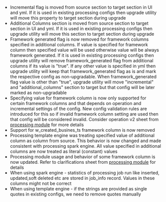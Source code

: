 - Incremental flag is moved from source section to target section in UI and yml. If it is used in existing processing configs then upgrade utility will move this property to target section during upgrade
- Additional Columns section is moved from source section to target section in UI and yml. If it is used in existing processing configs then upgrade utility will move this section to target section during upgrade
- Framework generated flag is now removed for framework columns specified in additional columns. If value is specified for framework column then specified value will be used otherwise value will be always framework generated. If it is used in existing processing configs then upgrade utility will remove framework_generated flag from additional columns if its value is "true". If any other value is specified in yml then upgrade utility will keep that framework_generated flag as is and mark the respective config as non-upgradable. When framework_generated flag value is other than "true", upgrade utility will move "incremental" and "additional_columns" section to target but that config will be later marked as non-upgradable
- Specifying value for framework column is now only supported for certain framework columns and that depends on operation and incremental settings of the config. New config validation rules are introduced for this so if invalid framework column setting are used then that config will be considered invalid. Consider operation v2 sheet from [processing module](https://justanalytics.sharepoint.com/:x:/r/teams/Guzzle/Shared%20Documents/Guzzle%20Devt/Specs/Backend/processing%20module.xlsx?d=wbcea376cdeed435ba5664772975b74db&csf=1&web=1&e=WOElaT) for more details
- Support for w_created_busines_ts framework column is now removed
- Processing template engine was treating specified value of additional column as column from source. This behavior is now changed and made consistent with processing spark engine. All value specified in additional columns are now treated as literal (constant) values
- Processing module usage and behavior of some framework column is now updated. Refer to clarifications sheet from [processing module](https://justanalytics.sharepoint.com/:x:/r/teams/Guzzle/Shared%20Documents/Guzzle%20Devt/Specs/Backend/processing%20module.xlsx?d=wbcea376cdeed435ba5664772975b74db&csf=1&web=1&e=WOElaT) for details
- When using spark engine - statistics of processing job run like inserted, updated,soft deleted etc are stored in job_info record. Values in these columns might not be correct
- When using template engine - if the strings are provided as single quotes in existing configs, we need to remove quotes manually
